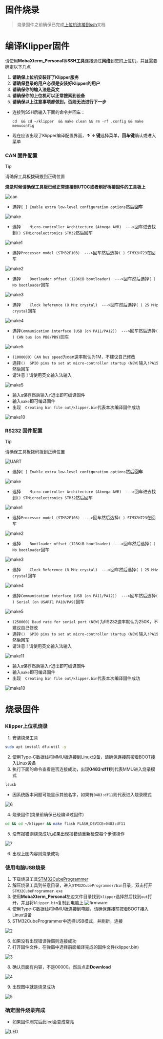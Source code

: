 # 固件烧录

> 烧录固件之前确保已完成[上位机连接到ssh](introduction/conntossh.md "点击即可跳转")文档

# 编译Klipper固件

请使用**MobaXterm_Personal**等**SSH工具**连接通过**网络**到您的上位机，并且需要确定以下几点

1. **请确保上位机安装好了Klipper服务**
2. **请确保登录的用户必须是安装好Klipper的用户**
3. **请确保你的输入法是英文**
4. **请确保你的上位机可以正常搜索到设备**
5. **请确保以上注意事项都做到，否则无法进行下一步**



* 连接到SSH后输入下面的命令并回车：

     ```
     cd  && cd ~/klipper  && make clean && rm -rf .config && make menuconfig
     ```

* 现在应该出现了Klipper编译配置界面，**↑ ↓ 键**选择菜单，**回车键**确认或进入菜单

<!-- tabs:start -->

### ****CAN 固件配置****
>[!TIP]
>请确保工具板拨码拨到正确位置
>
>**烧录时候请确保工具板已经正常连接到UTOC或者刷好桥接固件的工具板上**

![can](../../images/boards/fly_mmu/can.png)

* 选择`[ ] Enable extra low-level configuration options`然后**回车**

![make](../../images/boards/fly_mmu/make.png)

* 选择`    Micro-controller Architecture (Atmega AVR)  --->`回车进去找到`() STMicroelectronics STM32`然后回车

![make1](../../images/boards/fly_mmu/make1.png)

* 选择`Processor model (STM32F103)  --->`回车然后选择`( ) STM32H723`在回车

![make2](../../images/boards/fly_mmu/make2.png)

* 选择`    Bootloader offset (128KiB bootloader)  --->`回车然后选择`( ) No bootloader`回车

![make3](../../images/boards/fly_mmu/make3.png)

* 选择`    Clock Reference (8 MHz crystal)  --->`回车然后选择`( ) 25 MHz crystal`回车

![make4](../../images/boards/fly_mmu/make4.png)

* 选择`Communication interface (USB (on PA11/PA12))  --->`回车然后选择`( ) CAN bus (on PB8/PB9)`回车

![make5](../../images/boards/fly_mmu/make5.png)

* `(1000000) CAN bus speed`为can速率默认为1M，不建议自己修改
* 选择`()  GPIO pins to set at micro-controller startup (NEW)`输入`!PA15`然后回车
* 请注意 **!** 请使用英文输入法输入

![make5](../../images/boards/fly_mmu/make5.png)

* 输入`Q`保存然后输入`Y`退出即可编译固件
* 输入`make`即可编译固件
* 出现`  Creating bin file out/klipper.bin`代表本次编译固件成功

![make10](../../images/boards/fly_mmu/make9.png)



### ****RS232 固件配置****

>[!TIP]
>请确保工具板拨码拨到正确位置

![UART](../../images/boards/fly_mmu/uart.png)

* 选择`[ ] Enable extra low-level configuration options`然后**回车**

![make](../../images/boards/fly_mmu/make.png)

* 选择`    Micro-controller Architecture (Atmega AVR)  --->`回车进去找到`() STMicroelectronics STM32`然后回车

![make1](../../images/boards/fly_mmu/make1.png)

* 选择`Processor model (STM32F103)  --->`回车然后选择`( ) STM32H723`在回车

![make2](../../images/boards/fly_mmu/make2.png)

* 选择`    Bootloader offset (128KiB bootloader)  --->`回车然后选择`( ) No bootloader`回车

![make3](../../images/boards/fly_mmu/make3.png)

* 选择`    Clock Reference (8 MHz crystal)  --->`回车然后选择`( ) 25 MHz crystal`回车

![make4](../../images/boards/fly_mmu/make4.png)

* 选择`Communication interface (USB (on PA11/PA12))  --->`回车然后选择`( ) Serial (on USART1 PA10/PA9)`回车

![make5](../../images/boards/fly_mmu/make10.png)

* `(250000) Baud rate for serial port (NEW)`为RS232速率默认为250K，不建议自己修改
* 选择`()  GPIO pins to set at micro-controller startup (NEW)`输入`!PA15`然后回车
* 请注意 **!** 请使用英文输入法输入

![make11](../../images/boards/fly_mmu/make11.png)

* 输入`Q`保存然后输入`Y`退出即可编译固件
* 输入`make`即可编译固件
* 出现`  Creating bin file out/klipper.bin`代表本次编译固件成功

![make10](../../images/boards/fly_mmu/make9.png)

<!-- tabs:end -->

# 烧录固件

<!-- tabs:start -->

### **Klipper上位机烧录**

1. 安装烧录工具

```bash
sudo apt install dfu-util -y
```

2. 使用Type-C数据线将MMU板连接到Linux设备，请确保连接前按着BOOT接入Linux设备
3. 执行下面的命令查看是否连接成功，出现**0483:df11**则代表MMU进入烧录模式

```bash
lsusb
```

* 因系统版本问题可能显示其他名字，如果有`0483:df11`则代表进入烧录模式

![6](../../images/boards/fly_sht36_42/6.png ":no-zooom")

4. 烧录固件(烧录前确保已经编译过固件)

```bash
cd && cd ~/klipper && make flash FLASH_DEVICE=0483:df11
```
5. 没有报错则烧录成功,如果出现报错请重新检查每个步骤操作

![7](../../images/boards/fly_super8_pro/dfu.png ":no-zooom")

6. 出现上图内容则烧录成功

### **使用电脑USB烧录**

1. 下载烧录工具[STM32CubeProgrammer](https://cdn.mellow.klipper.cn/Utils/STM32CubeProgrammer.zip)
2. 解压烧录工具到任意目录，进入`STM32CubeProgrammer/bin`目录，双击打开`STM32CubeProgrammer.exe`
3. 使用**MobaXterm_Personal**左边文件目录找到`klipper`选择然后找到`out`打开，并且将`klipper.bin`复制到电脑上
![firmware](../../images/firmware/firmware.png ":no-zooom")
4. 使用Type-C数据线将MMU板连接到电脑，请确保连接前按着BOOT接入Linux设备
5. STM32CubeProgrammer中选择USB模式，并刷新，连接

![2](../../images/boards/fly_sht36_42/2.png ":no-zooom")

6. 如果没有出现错误弹窗则连接成功
7. 打开固件文件，在弹窗中选择前面编译完成的固件文件(klipper.bin)

![3](../../images/boards/fly_sht36_42/3.png ":no-zooom")

8. 确认页面有内容，不是00000。然后点击**Download**

![4](../../images/boards/fly_sht36_42/4.png ":no-zooom")

9. 出现图中就是烧录成功

![5](../../images/boards/fly_sht36_42/5.png ":no-zooom")

<!-- tabs:end -->

### 确定固件烧录完成

* 如果固件刷完后此led会变成常亮

![LED](../../images/boards/fly_mmu/led.png ":no-zooom")